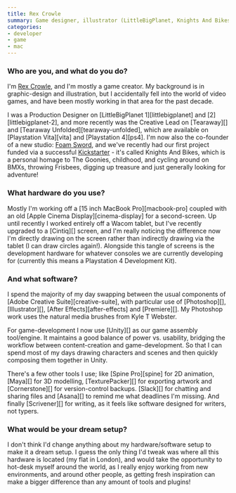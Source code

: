 ```yaml
---
title: Rex Crowle
summary: Game designer, illustrator (LittleBigPlanet, Knights And Bikes)
categories:
- developer
- game
- mac
---
```


### Who are you, and what do you do?

I'm [Rex Crowle](http://www.rexbox.co.uk/ "Rex's website."), and I'm mostly a game creator. My background is in graphic-design and illustration, but I accidentally fell into the world of video games, and have been mostly working in that area for the past decade.

I was a Production Designer on [LittleBigPlanet 1][littlebigplanet] and [2][littlebigplanet-2], and more recently was the Creative Lead on [Tearaway][] and [Tearaway Unfolded][tearaway-unfolded], which are available on [Playstation Vita][vita] and [Playstation 4][ps4]. I'm now also the co-founder of a new studio: [Foam Sword](http://foamswordgames.com/ "A gaming studio."), and we've recently had our first project funded via a successful [Kickstarter](https://www.kickstarter.com/projects/foamsword/knights-and-bikes "The Kickstarter project for Knights And Bikes.") - it's called Knights And Bikes, which is a personal homage to The Goonies, childhood, and cycling around on BMXs, throwing Frisbees, digging up treasure and just generally looking for adventure!

### What hardware do you use?

Mostly I'm working off a [15 inch MacBook Pro][macbook-pro] coupled with an old [Apple Cinema Display][cinema-display] for a second-screen. Up until recently I worked entirely off a Wacom tablet, but I've recently upgraded to a [Cintiq][] screen, and I'm really noticing the difference now I'm directly drawing on the screen rather than indirectly drawing via the tablet (I can draw circles again!). Alongside this tangle of screens is the development hardware for whatever consoles we are currently developing for (currently this means a Playstation 4 Development Kit).

### And what software?

I spend the majority of my day swapping between the usual components of [Adobe Creative Suite][creative-suite], with particular use of [Photoshop][], [Illustrator][], [After Effects][after-effects] and [Premiere][]. My Photoshop work uses the natural media brushes from Kyle T Webster.

For game-development I now use [Unity][] as our game assembly tool/engine. It maintains a good balance of power vs. usability, bridging the workflow between content-creation and game-development. So that I can spend most of my days drawing characters and scenes and then quickly composing them together in Unity.

There's a few other tools I use; like [Spine Pro][spine] for 2D animation, [Maya][] for 3D modelling, [TexturePacker][] for exporting artwork and [Cornerstone][] for version-control backups. [Slack][] for chatting and sharing files and [Asana][] to remind me what deadlines I'm missing. And finally [Scrivener][] for writing, as it feels like software designed for writers, not typers.

### What would be your dream setup?

I don't think I'd change anything about my hardware/software setup to make it a dream setup. I guess the only thing I'd tweak was where all this hardware is located (my flat in London), and would take the opportunity to hot-desk myself around the world, as I really enjoy working from new environments, and around other people, as getting fresh inspiration can make a bigger difference than any amount of tools and plugins!
